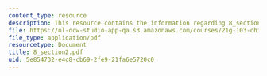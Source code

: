 ```yaml
---
content_type: resource
description: This resource contains the information regarding 8_section2.
file: https://ol-ocw-studio-app-qa.s3.amazonaws.com/courses/21g-103-chinese-iii-regular-fall-2005/5e854732e4c8cb692fe921fa6e5720c0_MIT21G_103F05_8_2.pdf
file_type: application/pdf
resourcetype: Document
title: 8_section2.pdf
uid: 5e854732-e4c8-cb69-2fe9-21fa6e5720c0
---
```

